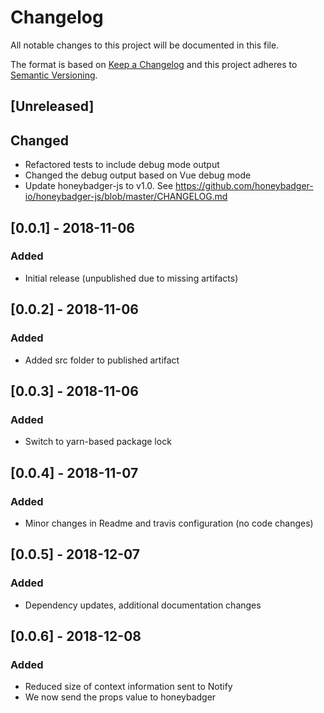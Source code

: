 # Changelog
All notable changes to this project will be documented in this file.

The format is based on [Keep a Changelog](http://keepachangelog.com/en/1.0.0/)
and this project adheres to [Semantic Versioning](http://semver.org/spec/v2.0.0.html).

## [Unreleased]
## Changed
- Refactored tests to include debug mode output
- Changed the debug output based on Vue debug mode
- Update honeybadger-js to v1.0. See
  https://github.com/honeybadger-io/honeybadger-js/blob/master/CHANGELOG.md

## [0.0.1] - 2018-11-06
### Added
- Initial release (unpublished due to missing artifacts)

## [0.0.2] - 2018-11-06
### Added
- Added src folder to published artifact

## [0.0.3] - 2018-11-06
### Added
- Switch to yarn-based package lock

## [0.0.4] - 2018-11-07
### Added
- Minor changes in Readme and travis configuration (no code changes)

## [0.0.5] - 2018-12-07
### Added
- Dependency updates, additional documentation changes

## [0.0.6] - 2018-12-08
### Added
- Reduced size of context information sent to Notify
- We now send the props value to honeybadger
